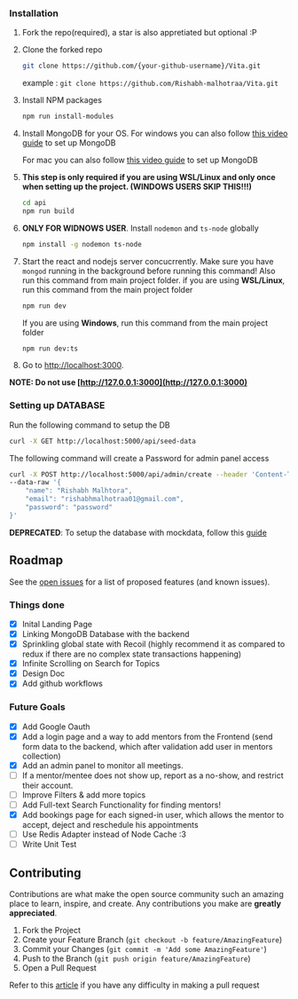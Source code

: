 ### Installation

1. Fork the repo(required), a star is also appretiated but optional :P

2. Clone the forked repo

   ```sh
   git clone https://github.com/{your-github-username}/Vita.git
   ```

   example : `git clone https://github.com/Rishabh-malhotraa/Vita.git`

3. Install NPM packages

   ```sh
   npm run install-modules
   ```

4. Install MongoDB for your OS.
   For windows you can also follow [this video guide](https://www.youtube.com/watch?v=FwMwO8pXfq0) to set up MongoDB

   For mac you can also follow [this video guide](https://www.youtube.com/watch?v=MIByvzueqHQ) to set up MongoDB

5. **This step is only required if you are using WSL/Linux and only once when setting up the project. (WINDOWS USERS SKIP THIS!!!)**

   ```sh
   cd api
   npm run build
   ```

6. **ONLY FOR WIDNOWS USER**. Install `nodemon` and `ts-node` globally

   ```sh
   npm install -g nodemon ts-node
   ```

7. Start the react and nodejs server concucrrently. Make sure you have `mongod` running in the background before running this command! Also run this command from main project folder.
   if you are using **WSL/Linux**, run this command from the main project folder

   ```sh
   npm run dev
   ```

   If you are using **Windows**, run this command from the main project folder

   ```sh
   npm run dev:ts
   ```

8. Go to [http://localhost:3000](http://localhost:3000).

**NOTE: Do not use [http://127.0.0.1:3000](http://127.0.0.1:3000)**

### Setting up DATABASE

Run the following command to setup the DB

```sh
curl -X GET http://localhost:5000/api/seed-data
```

The following command will create a Password for admin panel access

```sh
curl -X POST http://localhost:5000/api/admin/create --header 'Content-Type: application/json' \
--data-raw '{
    "name": "Rishabh Malhtora",
    "email": "rishabhmalhotraa01@gmail.com",
    "password": "password"
}'
```

**DEPRECATED**: To setup the database with mockdata, follow this [guide](/Setting%20up%20Database.md)

## Roadmap

See the [open issues](https://github.com/Rishabh-malhotraa/Vita/issues) for a list of proposed features (and known issues).

### Things done

- [x] Inital Landing Page
- [x] Linking MongoDB Database with the backend
- [x] Sprinkling global state with Recoil (highly recommend it as compared to redux if there are no complex state transactions happening)
- [x] Infinite Scrolling on Search for Topics
- [x] Design Doc
- [x] Add github workflows

### Future Goals

- [x] Add Google Oauth
- [x] Add a login page and a way to add mentors from the Frontend (send form data to the backend, which after validation add user in mentors collection)
- [x] Add an admin panel to monitor all meetings.
- [ ] If a mentor/mentee does not show up, report as a no-show, and restrict their account.
- [ ] Improve Filters & add more topics
- [ ] Add Full-text Search Functionality for finding mentors!
- [x] Add bookings page for each signed-in user, which allows the mentor to accept, deject and reschedule his appointments
- [ ] Use Redis Adapter instead of Node Cache :3
- [ ] Write Unit Test

## Contributing

Contributions are what make the open source community such an amazing place to learn, inspire, and create. Any contributions you make are **greatly appreciated**.

1. Fork the Project
2. Create your Feature Branch (`git checkout -b feature/AmazingFeature`)
3. Commit your Changes (`git commit -m 'Add some AmazingFeature'`)
4. Push to the Branch (`git push origin feature/AmazingFeature`)
5. Open a Pull Request

Refer to this [article](https://medium.com/swlh/guide-to-git-a-practical-approach-27926a1ff564?sk=b54ca413a142c275f5d2901d0384a0db) if you have any difficulty in making a pull request
